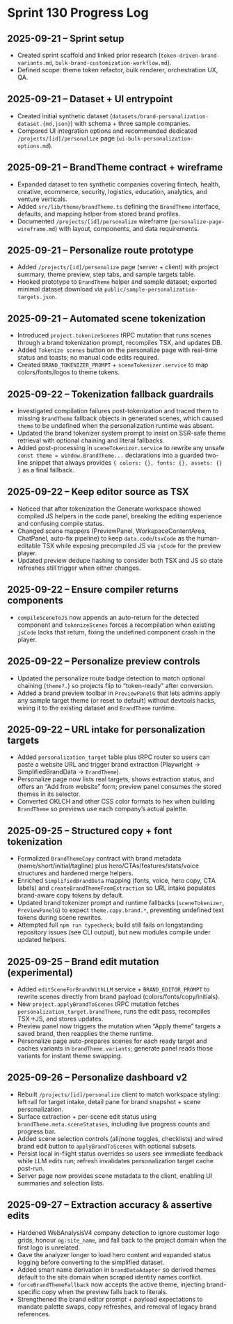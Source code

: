 # Sprint 130 Progress Log

## 2025-09-21 – Sprint setup
- Created sprint scaffold and linked prior research (`token-driven-brand-variants.md`, `bulk-brand-customization-workflow.md`).
- Defined scope: theme token refactor, bulk renderer, orchestration UX, QA.

## 2025-09-21 – Dataset + UI entrypoint
- Created initial synthetic dataset (`datasets/brand-personalization-dataset.{md,json}`) with schema + three sample companies.
- Compared UI integration options and recommended dedicated `/projects/[id]/personalize` page (`ui-bulk-personalization-options.md`).

## 2025-09-21 – BrandTheme contract + wireframe
- Expanded dataset to ten synthetic companies covering fintech, health, creative, ecommerce, security, logistics, education, analytics, and venture verticals.
- Added `src/lib/theme/brandTheme.ts` defining the `BrandTheme` interface, defaults, and mapping helper from stored brand profiles.
- Documented `/projects/[id]/personalize` wireframe (`personalize-page-wireframe.md`) with layout, components, and data requirements.

## 2025-09-21 – Personalize route prototype
- Added `/projects/[id]/personalize` page (server + client) with project summary, theme preview, step tabs, and sample targets table.
- Hooked prototype to `BrandTheme` helper and sample dataset; exported minimal dataset download via `public/sample-personalization-targets.json`.

## 2025-09-21 – Automated scene tokenization
- Introduced `project.tokenizeScenes` tRPC mutation that runs scenes through a brand tokenization prompt, recompiles TSX, and updates DB.
- Added `Tokenize scenes` button on the personalize page with real-time status and toasts; no manual code edits required.
- Created `BRAND_TOKENIZER_PROMPT` + `sceneTokenizer.service` to map colors/fonts/logos to theme tokens.

## 2025-09-22 – Tokenization fallback guardrails
- Investigated compilation failures post-tokenization and traced them to missing `BrandTheme` fallback objects in generated scenes, which caused `theme` to be undefined when the personalization runtime was absent.
- Updated the brand tokenizer system prompt to insist on SSR-safe theme retrieval with optional chaining and literal fallbacks.
- Added post-processing in `sceneTokenizer.service` to rewrite any unsafe `const theme = window.BrandTheme...` declarations into a guarded two-line snippet that always provides `{ colors: {}, fonts: {}, assets: {} }` as a final fallback.

## 2025-09-22 – Keep editor source as TSX
- Noticed that after tokenization the Generate workspace showed compiled JS helpers in the code panel, breaking the editing experience and confusing compile status.
- Changed scene mappers (PreviewPanel, WorkspaceContentArea, ChatPanel, auto-fix pipeline) to keep `data.code`/`tsxCode` as the human-editable TSX while exposing precompiled JS via `jsCode` for the preview player.
- Updated preview dedupe hashing to consider both TSX and JS so state refreshes still trigger when either changes.

## 2025-09-22 – Ensure compiler returns components
- `compileSceneToJS` now appends an auto-return for the detected component and `tokenizeScenes` forces a recompilation when existing `jsCode` lacks that return, fixing the undefined component crash in the player.

## 2025-09-22 – Personalize preview controls
- Updated the personalize route badge detection to match optional chaining (`theme?.`) so projects flip to “token-ready” after conversion.
- Added a brand preview toolbar in `PreviewPanelG` that lets admins apply any sample target theme (or reset to default) without devtools hacks, wiring it to the existing dataset and `BrandTheme` runtime.

## 2025-09-22 – URL intake for personalization targets
- Added `personalization_target` table plus tRPC router so users can paste a website URL and trigger brand extraction (Playwright → SimplifiedBrandData → `BrandTheme`).
- Personalize page now lists real targets, shows extraction status, and offers an “Add from website” form; preview panel consumes the stored themes in its selector.
- Converted OKLCH and other CSS color formats to hex when building `BrandTheme` so previews use each company’s actual palette.

## 2025-09-25 – Structured copy + font tokenization
- Formalized `BrandThemeCopy` contract with brand metadata (name/short/initial/tagline) plus hero/CTAs/features/stats/voice structures and hardened merge helpers.
- Enriched `SimplifiedBrandData` mapping (fonts, voice, hero copy, CTA labels) and `createBrandThemeFromExtraction` so URL intake populates brand-aware copy tokens by default.
- Updated brand tokenizer prompt and runtime fallbacks (`sceneTokenizer`, `PreviewPanelG`) to expect `theme.copy.brand.*`, preventing undefined text tokens during scene rewrites.
- Attempted full `npm run typecheck`; build still fails on longstanding repository issues (see CLI output), but new modules compile under updated helpers.

## 2025-09-25 – Brand edit mutation (experimental)
- Added `editSceneForBrandWithLLM` service + `BRAND_EDITOR_PROMPT` to rewrite scenes directly from brand payload (colors/fonts/copy/initials).
- New `project.applyBrandToScenes` tRPC mutation fetches `personalization_target.brandTheme`, runs the edit pass, recompiles TSX→JS, and stores updates.
- Preview panel now triggers the mutation when “Apply theme” targets a saved brand, then reapplies the theme runtime.
- Personalize page auto-prepares scenes for each ready target and caches variants in `brandTheme.variants`; generate panel reads those variants for instant theme swapping.

## 2025-09-26 – Personalize dashboard v2
- Rebuilt `/projects/[id]/personalize` client to match workspace styling: left rail for target intake, detail pane for brand snapshot + scene personalization.
- Surface extraction + per-scene edit status using `brandTheme.meta.sceneStatuses`, including live progress counts and progress bar.
- Added scene selection controls (all/none toggles, checklists) and wired brand edit button to `applyBrandToScenes` with optional subsets.
- Persist local in-flight status overrides so users see immediate feedback while LLM edits run; refresh invalidates personalization target cache post-run.
- Server page now provides scene metadata to the client, enabling UI summaries and selection lists.

## 2025-09-27 – Extraction accuracy & assertive edits
- Hardened WebAnalysisV4 company detection to ignore customer logo grids, honour `og:site_name`, and fall back to the project domain when the first logo is unrelated.
- Gave the analyzer longer to load hero content and expanded status logging before converting to the simplified dataset.
- Added smart name derivation in `brandDataAdapter` so derived themes default to the site domain when scraped identity names conflict.
- `forceBrandThemeFallback` now accepts the active theme, injecting brand-specific copy when the preview falls back to literals.
- Strengthened the brand editor prompt + payload expectations to mandate palette swaps, copy refreshes, and removal of legacy brand references.
